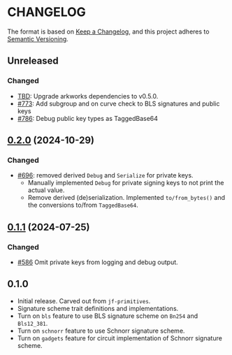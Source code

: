 # CHANGELOG

The format is based on [Keep a Changelog](https://keepachangelog.com/en/1.0.0/),
and this project adheres to [Semantic Versioning](https://semver.org/spec/v2.0.0.html).

## Unreleased

### Changed

- [TBD](TBD): Upgrade arkworks dependencies to v0.5.0.
- [#773](https://github.com/EspressoSystems/jellyfish/pull/773): Add subgroup and on curve check to BLS signatures and public keys
- [#786](https://github.com/EspressoSystems/jellyfish/pull/786): Debug public key types as TaggedBase64

## [0.2.0]((https://github.com/EspressoSystems/jellyfish/compare/jf-signatures-v0.1.1...jf-signatures-v0.2.0)) (2024-10-29)

### Changed

- [#696](https://github.com/EspressoSystems/jellyfish/pull/696): removed derived `Debug` and `Serialize` for private keys.
  - Manually implemented `Debug` for private signing keys to not print the actual value.
  - Remove derived (de)serialization. Implemented `to/from_bytes()` and the conversions to/from `TaggedBase64`.

## [0.1.1]((https://github.com/EspressoSystems/jellyfish/compare/0.4.5...jf-signatures-v0.1.1)) (2024-07-25)

### Changed

- [#586](https://github.com/EspressoSystems/jellyfish/pull/586) Omit private keys from logging and debug output.

## 0.1.0

- Initial release. Carved out from `jf-primitives`.
- Signature scheme trait definitions and implementations.
- Turn on `bls` feature to use BLS signature scheme on `Bn254` and `Bls12_381`.
- Turn on `schnorr` feature to use Schnorr signature scheme.
- Turn on `gadgets` feature for circuit implementation of Schnorr signature scheme.
